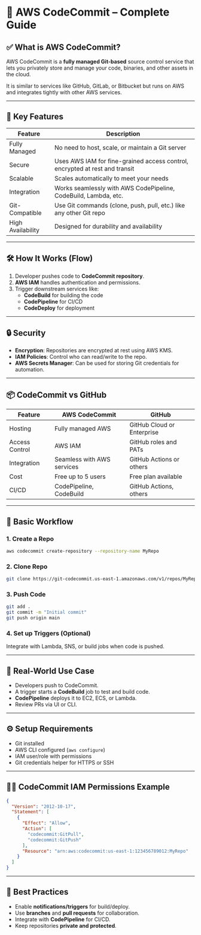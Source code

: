 
# 📘 AWS CodeCommit – Complete Guide

## ✅ What is AWS CodeCommit?
AWS CodeCommit is a **fully managed Git-based** source control service that lets you privately store and manage your code, binaries, and other assets in the cloud.

It is similar to services like GitHub, GitLab, or Bitbucket but runs on AWS and integrates tightly with other AWS services.

---

## 🔑 Key Features

| Feature           | Description |
|------------------|-------------|
| Fully Managed     | No need to host, scale, or maintain a Git server |
| Secure            | Uses AWS IAM for fine-grained access control, encrypted at rest and transit |
| Scalable          | Scales automatically to meet your needs |
| Integration       | Works seamlessly with AWS CodePipeline, CodeBuild, Lambda, etc. |
| Git-Compatible    | Use Git commands (clone, push, pull, etc.) like any other Git repo |
| High Availability | Designed for durability and availability |

---

## 🛠️ How It Works (Flow)

1. Developer pushes code to **CodeCommit repository**.
2. **AWS IAM** handles authentication and permissions.
3. Trigger downstream services like:
   - **CodeBuild** for building the code
   - **CodePipeline** for CI/CD
   - **CodeDeploy** for deployment

---

## 🔒 Security

- **Encryption**: Repositories are encrypted at rest using AWS KMS.
- **IAM Policies**: Control who can read/write to the repo.
- **AWS Secrets Manager**: Can be used for storing Git credentials for automation.

---

## 📦 CodeCommit vs GitHub

| Feature         | AWS CodeCommit | GitHub |
|----------------|----------------|--------|
| Hosting         | Fully managed AWS | GitHub Cloud or Enterprise |
| Access Control  | AWS IAM         | GitHub roles and PATs |
| Integration     | Seamless with AWS services | GitHub Actions or others |
| Cost            | Free up to 5 users | Free plan available |
| CI/CD           | CodePipeline, CodeBuild | GitHub Actions, others |

---

## 🚀 Basic Workflow

### 1. Create a Repo
```bash
aws codecommit create-repository --repository-name MyRepo
```

### 2. Clone Repo
```bash
git clone https://git-codecommit.us-east-1.amazonaws.com/v1/repos/MyRepo
```

### 3. Push Code
```bash
git add .
git commit -m "Initial commit"
git push origin main
```

### 4. Set up Triggers (Optional)
Integrate with Lambda, SNS, or build jobs when code is pushed.

---

## 🧪 Real-World Use Case

- Developers push to CodeCommit.
- A trigger starts a **CodeBuild** job to test and build code.
- **CodePipeline** deploys it to EC2, ECS, or Lambda.
- Review PRs via UI or CLI.

---

## ⚙️ Setup Requirements

- Git installed
- AWS CLI configured (`aws configure`)
- IAM user/role with permissions
- Git credentials helper for HTTPS or SSH

---

## 👩‍💻 CodeCommit IAM Permissions Example

```json
{
  "Version": "2012-10-17",
  "Statement": [
    {
      "Effect": "Allow",
      "Action": [
        "codecommit:GitPull",
        "codecommit:GitPush"
      ],
      "Resource": "arn:aws:codecommit:us-east-1:123456789012:MyRepo"
    }
  ]
}
```

---

## 🎯 Best Practices

- Enable **notifications/triggers** for build/deploy.
- Use **branches** and **pull requests** for collaboration.
- Integrate with **CodePipeline** for CI/CD.
- Keep repositories **private and protected**.
